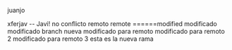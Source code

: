 juanjo

xferjav -- Javi!
no conflicto remoto
remote
======modified
modificado
modificado branch nueva
modificado para remoto
modificado para remoto 2
modificado para remoto 3
esta es la nueva rama
